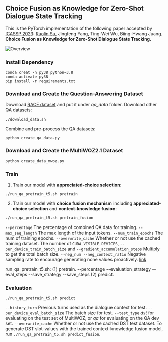 ## Choice Fusion as Knowledge for Zero-Shot Dialogue State Tracking

This is the PyTorch implementation of the following paper accepted by [ICASSP 2023](https://2023.ieeeicassp.org/):
[Ruolin Su](https://github.com/youlandasu), Jingfeng Yang, Ting-Wei Wu, Biing-Hwang Juang. **Choice Fusion as Knowledge for Zero-Shot Dialogue State Tracking.**

![Overview](https://github.com/youlandasu/Choice-Fusion/choice-fusion.png)

### Install Dependency
```
conda creat -n py38 python=3.8
conda activate py38
pip install -r requirements.txt
```
### Download and Create the Question-Answering Dataset
Download [RACE dataset](http://www.cs.cmu.edu/~glai1/data/race/) and put it under *qa_data* folder.
Download other QA datasets:
```
./download_data.sh
```
Combine and pre-process the QA datasets:
```
python create_qa_data.py
```

### Download and Create the MultiWOZ2.1 Dataset
```
python create_data_mwoz.py
```

### Train
1. Train our model with **appreciated-choice selection**:
```
./run_qa_pretrain_t5.sh pretrain
```
2. Train our model with **choice fusion mechanism** including **appreciated-choice selection** and **context-knowledge fusion**:
```
./run_qa_pretrain_t5.sh pretrain_fusion
```
`--percentage` The percentage of combined QA data for training.
`--max_seq_length` The max length of the input tokens.
`--num_train_epochs` The num of training epochs.
`--overwrite_cache` Whether or not use the cached training dataset.
The number of `CUDA_VISIBLE_DEVICES`, `--per_device_train_batch_size` and `--gradient_accumulation_steps` Multiply to get the total batch size.
`--neg_num --neg_context_ratio` Negative sampling rate to encourage generating none values proactively. [link](https://aclanthology.org/2021.emnlp-main.622.pdf)


run_qa_pretrain_t5.sh: (1) pretrain.  --percentage --evaluation_strategy --eval_steps --save_strategy --save_steps
(2) predict. 

### Evaluation
```
./run_qa_pretrain_t5.sh predict
```
`--history_turn` Previous turns used as the dialogue context for test.
`--per_device_eval_batch_size` The batch size for test.
`--test_type` *dst* for evaluating on the test set of MultiWOZ, or *qa* for evaluating on the QA dev set.
`--overwrite_cache` Whether or not use the cached DST test dataset.
To generate DST slot-values with the trained context-knowledge fusion model, run `./run_qa_pretrain_t5.sh predict_fusion`.



